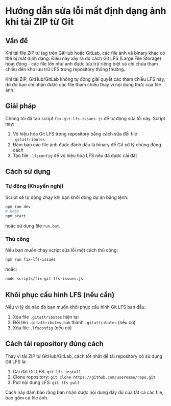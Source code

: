 # Hướng dẫn sửa lỗi mất định dạng ảnh khi tải ZIP từ Git

## Vấn đề

Khi tải file ZIP từ tag trên GitHub hoặc GitLab, các file ảnh và binary khác có thể bị mất định dạng. Điều này xảy ra do cách Git LFS (Large File Storage) hoạt động - các file lớn như ảnh được lưu trữ riêng biệt và chỉ chứa tham chiếu đến kho lưu trữ LFS trong repository thông thường.

Khi tải ZIP, GitHub/GitLab không tự động giải quyết các tham chiếu LFS này, do đó bạn chỉ nhận được các file tham chiếu thay vì nội dung thực của file ảnh.

## Giải pháp

Chúng tôi đã tạo script `fix-git-lfs-issues.js` để tự động sửa lỗi này. Script này:

1. Vô hiệu hóa Git LFS trong repository bằng cách sửa đổi file `.gitattributes`
2. Đảm bảo các file ảnh được đánh dấu là binary để Git xử lý chúng đúng cách
3. Tạo file `.lfsconfig` để vô hiệu hóa LFS nếu đã được cài đặt

## Cách sử dụng

### Tự động (Khuyến nghị)

Script sẽ tự động chạy khi bạn khởi động dự án bằng lệnh:

```bash
npm run dev
# hoặc
npm start
```

hoặc sử dụng file `run.bat`.

### Thủ công

Nếu bạn muốn chạy script sửa lỗi một cách thủ công:

```bash
npm run fix-lfs-issues
```

hoặc:

```bash
node scripts/fix-git-lfs-issues.js
```

## Khôi phục cấu hình LFS (nếu cần)

Nếu vì lý do nào đó bạn muốn khôi phục cấu hình Git LFS ban đầu:

1. Xóa file `.gitattributes` hiện tại
2. Đổi tên `.gitattributes.bak` thành `.gitattributes` (nếu có)
3. Xóa file `.lfsconfig` (nếu có)

## Cách tải repository đúng cách

Thay vì tải ZIP từ GitHub/GitLab, cách tốt nhất để tải repository có sử dụng Git LFS là:

1. Cài đặt Git LFS: `git lfs install`
2. Clone repository: `git clone https://github.com/username/repo.git`
3. Pull nội dung LFS: `git lfs pull`

Cách này đảm bảo rằng bạn nhận được nội dung đầy đủ của tất cả các file, bao gồm cả file ảnh. 